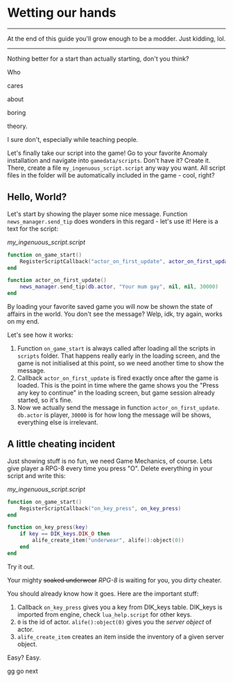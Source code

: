 # Wetting our hands

----

At the end of this guide you'll grow enough to be a modder. Just kidding, lol.

---

Nothing better for a start than actually starting, don't you think? 

Who 

cares 

about 

boring 

theory.

I sure don't, especially while teaching people.

Let's finally take our script into the game! Go to your favorite Anomaly installation and navigate into `gamedata/scripts`. Don't have it? Create it. There, create a file `my_ingenuous_script.script` any way you want. All script files in the folder will be automatically included in the game - cool, right?

## Hello, World?

Let's start by showing the player some nice message. Function `news_manager.send_tip` does wonders in this regard - let's use it! Here is a text for the script:

*my_ingenuous_script.script*
```lua
function on_game_start()
    RegisterScriptCallback("actor_on_first_update", actor_on_first_update)
end

function actor_on_first_update()
    news_manager.send_tip(db.actor, "Your mum gay", nil, nil, 30000)
end
```

By loading your favorite saved game you will now be shown the state of affairs in the world. You don't see the message? Welp, idk, try again, works on my end.

Let's see how it works:
1. Function `on_game_start` is always called after loading all the scripts in `scripts` folder. That happens really early in the loading screen, and the game is not initialised at this point, so we need another time to show the message.
1. Callback `actor_on_first_update` is fired exactly once after the game is loaded. This is the point in time where the game shows you the "Press any key to continue" in the loading screen, but game session already started, so it's fine.
1. Now we actually send the message in function `actor_on_first_update`. `db.actor` is player, `30000` is for how long the message will be shows, everything else is irrelevant.

## A little cheating incident

Just showing stuff is no fun, we need Game Mechanics, of course. Lets give player a RPG-8 every time you press "O". Delete everything in your script and write this:

*my_ingenuous_script.script*
```lua
function on_game_start()
    RegisterScriptCallback("on_key_press", on_key_press)
end

function on_key_press(key)
    if key == DIK_keys.DIK_O then 
        alife_create_item("underwear", alife():object(0))
    end
end
```

Try it out. 

Your mighty ~~soaked underwear~~ *RPG-8* is waiting for you, you dirty cheater.

You should already know how it goes. Here are the important stuff:

1. Callback `on_key_press` gives you a key from DIK_keys table. DIK_keys is imported from engine, check `lua_help.script` for other keys.
1. `0` is the id of actor. `alife():object(0)` gives you the *server object* of actor.
1. `alife_create_item` creates an item inside the inventory of a given server object.

Easy? Easy. 

gg go next
